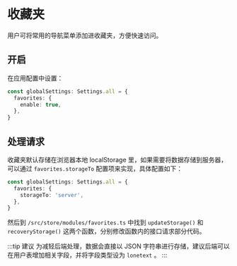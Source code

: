 # 收藏夹 <sup class="pro-badge" />

用户可将常用的导航菜单添加进收藏夹，方便快速访问。

## 开启

在应用配置中设置：

```ts {2-4}
const globalSettings: Settings.all = {
  favorites: {
    enable: true,
  },
}
```

<ZoomImg src="/favorites.png" />

## 处理请求

收藏夹默认存储在浏览器本地 localStorage 里，如果需要将数据存储到服务器，可以通过 `favorites.storageTo` 配置项来实现，具体配置如下：

```ts {2-4}
const globalSettings: Settings.all = {
  favorites: {
    storageTo: 'server',
  },
}
```

然后到 `/src/store/modules/favorites.ts` 中找到 `updateStorage()` 和 `recoveryStorage()` 这两个函数，分别修改函数内的接口请求部分代码。

:::tip 建议
为减轻后端处理，数据会直接以 JSON 字符串进行存储，建议后端可以在用户表增加相关字段，并将字段类型设为 `lonetext` 。
:::